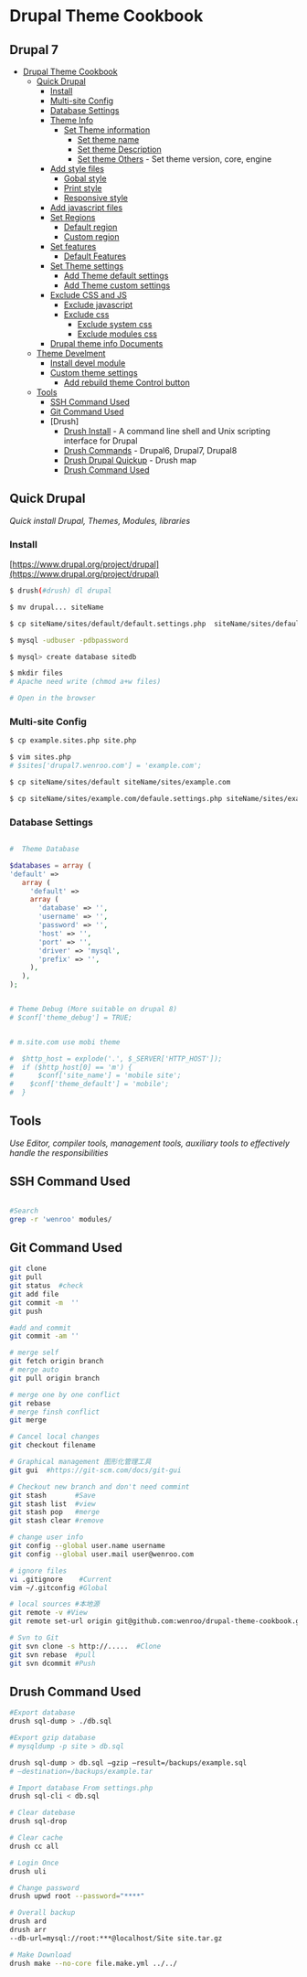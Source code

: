# Drupal Theme Cookbook

## Drupal 7

* [Drupal Theme Cookbook](#drupal-theme-cookbook)
   * [Quick Drupal](#quick-drupal)
      * [Install](#install)
      * [Multi-site Config](#multi-site-config)
      * [Database Settings](#database-settings)
      * [Theme Info](https://github.com/wenroo/drupal-theme-cookbook/blob/master/Help/INFO.md)
        * [Set Theme information](https://github.com/wenroo/drupal-theme-cookbook/blob/master/Help/INFO.md#theme-config)
          * [Set theme name](https://github.com/wenroo/drupal-theme-cookbook/blob/master/Help/INFO.md#theme-name)
          * [Set theme Description](https://github.com/wenroo/drupal-theme-cookbook/blob/master/Help/INFO.md#theme-description)
          * [Set theme Others](https://github.com/wenroo/drupal-theme-cookbook/blob/master/Help/INFO.md#theme-description) - Set theme version,
      core, engine  
       * [Add style files](https://github.com/wenroo/drupal-theme-cookbook/blob/master/Help/INFO.md#Add-style-files)
          * [Gobal style](https://github.com/wenroo/drupal-theme-cookbook/blob/master/Help/INFO.md#gobal-style)
          * [Print style](https://github.com/wenroo/drupal-theme-cookbook/blob/master/Help/INFO.md#print-style)
          * [Responsive style](https://github.com/wenroo/drupal-theme-cookbook/blob/master/Help/INFO.md#responsive-style)
       * [Add javascript files](https://github.com/wenroo/drupal-theme-cookbook/blob/master/Help/INFO.md#Add-javascript-files)
       * [Set Regions](https://github.com/wenroo/drupal-theme-cookbook/blob/master/Help/INFO.md#drupal-regions)
          * [Default region](https://github.com/wenroo/drupal-theme-cookbook/blob/master/Help/INFO.md#default-region)
          * [Custom region](https://github.com/wenroo/drupal-theme-cookbook/blob/master/Help/INFO.md#custom-region)
       * [Set features](https://github.com/wenroo/drupal-theme-cookbook/blob/master/Help/INFO.md#Set-features)
          * [Default Features](https://github.com/wenroo/drupal-theme-cookbook/blob/master/Help/INFO.md#default-features)
       * [Set Theme settings](https://github.com/wenroo/drupal-theme-cookbook/blob/master/Help/INFO.md#set-theme-settings)
          * [Add Theme default settings](https://github.com/wenroo/drupal-theme-cookbook/blob/master/Help/INFO.md#add-theme-default-settings)
          * [Add Theme custom settings](https://github.com/wenroo/drupal-theme-cookbook/blob/master/Help/INFO.md#add-theme-custom-settings)
       * [Exclude CSS and JS](https://github.com/wenroo/drupal-theme-cookbook/blob/master/Help/INFO.md#exclude-css-and-js)
          * [Exclude javascript](https://github.com/wenroo/drupal-theme-cookbook/blob/master/Help/INFO.md#exclude-javascript)
          * [Exclude css](https://github.com/wenroo/drupal-theme-cookbook/blob/master/Help/INFO.md#exclude-css)
            * [Exclude system css](https://github.com/wenroo/drupal-theme-cookbook/blob/master/Help/INFO.md#exclude-system-css)
            * [Exclude modules css](https://github.com/wenroo/drupal-theme-cookbook/blob/master/Help/INFO.md#exclude-modules-css)
       * [Drupal theme info Documents](https://www.drupal.org/node/171205)
   * [Theme Develment](https://github.com/wenroo/drupal-theme-cookbook/blob/master/Help/DEV.md)
     * [Install devel module](https://github.com/wenroo/drupal-theme-cookbook/blob/master/Help/DEV.md#install-devel-module)
     * [Custom theme settings](https://github.com/wenroo/drupal-theme-cookbook/blob/master/Help/DEV.md#custom-theme-settings)
       * [Add rebuild theme Control button](https://github.com/wenroo/drupal-theme-cookbook/blob/master/Help/DEV.md#theme-rebuild-control-button)
   * [Tools](#tools)
      * [SSH Command Used](#ssh-command-used)
      * [Git Command Used](#git-command-used)
      * [Drush]
         * [Drush Install](http://www.drush.org/en/master/) - A command line shell and Unix scripting interface for Drupal
         * [Drush Commands](http://drushcommands.com/) - Drupal6, Drupal7, Drupal8
         * [Drush Drupal Quickup](https://github.com/Paulmicha/drupal-quickup/blob/master/drupal_setup.sh) - Drush map
         * [Drush Command Used](#drush-command-used)

## Quick Drupal
*Quick install Drupal, Themes, Modules, libraries*

### Install
[https://www.drupal.org/project/drupal](https://www.drupal.org/project/drupal)

```bash
$ drush(#drush) dl drupal

$ mv drupal... siteName

$ cp siteName/sites/default/default.settings.php  siteName/sites/default/settings.php

$ mysql -udbuser -pdbpassword

$ mysql> create database sitedb

$ mkdir files
# Apache need write (chmod a+w files)

# Open in the browser

```

### Multi-site Config
```bash
$ cp example.sites.php site.php

$ vim sites.php
# $sites['drupal7.wenroo.com'] = 'example.com';

$ cp siteName/sites/default siteName/sites/example.com

$ cp siteName/sites/example.com/defaule.settings.php siteName/sites/example.com/settings.php

```

### Database Settings
```php

#  Theme Database

$databases = array (
'default' =>
   array (
     'default' =>
     array (
       'database' => '',
       'username' => '',
       'password' => '',
       'host' => '',
       'port' => '',
       'driver' => 'mysql',
       'prefix' => '',
     ),
   ),
);


# Theme Debug (More suitable on drupal 8)
# $conf['theme_debug'] = TRUE;


# m.site.com use mobi theme

#  $http_host = explode('.', $_SERVER['HTTP_HOST']);
#  if ($http_host[0] == 'm') {
# 	   $conf['site_name'] = 'mobile site';
#    $conf['theme_default'] = 'mobile';
#  }

```

## Tools
*Use Editor, compiler tools, management tools, auxiliary tools to effectively handle the responsibilities*

## SSH Command Used
```bash

#Search
grep -r 'wenroo' modules/

```

## Git Command Used
```bash
git clone
git pull
git status  #check
git add file
git commit -m  ''
git push

#add and commit
git commit -am ''

# merge self
git fetch origin branch
# merge auto
git pull origin branch

# merge one by one conflict
git rebase
# merge finsh conflict
git merge

# Cancel local changes
git checkout filename

# Graphical management 图形化管理工具
git gui  #https://git-scm.com/docs/git-gui

# Checkout new branch and don't need commint
git stash       #Save
git stash list  #view
git stash pop   #merge
git stash clear #remove

# change user info
git config --global user.name username
git config --global user.mail user@wenroo.com

# ignore files
vi .gitignore    #Current
vim ~/.gitconfig #Global

# local sources #本地源
git remote -v #View
git remote set-url origin git@github.com:wenroo/drupal-theme-cookbook.git  #edit

# Svn to Git
git svn clone -s http://.....  #Clone
git svn rebase  #pull
git svn dcommit #Push

```


## Drush Command Used
```bash
#Export database
drush sql-dump > ./db.sql

#Export gzip database
# mysqldump -p site > db.sql

drush sql-dump > db.sql —gzip —result=/backups/example.sql
# —destination=/backups/example.tar

# Import database From settings.php
drush sql‐cli < db.sql

# Clear datebase
drush sql-drop

# Clear cache
drush cc all

# Login Once
drush uli

# Change password
drush upwd root --password="****"

# Overall backup
drush ard
drush arr
--db-url=mysql://root:***@localhost/Site site.tar.gz

# Make Download
drush make --no-core file.make.yml ../../

```
